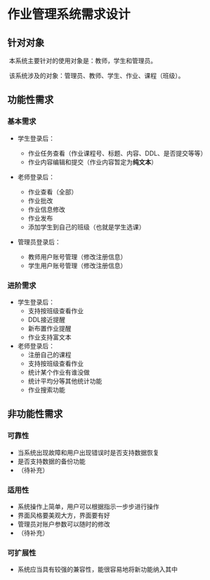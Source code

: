 # 作业管理系统需求设计

## 针对对象

​	本系统主要针对的使用对象是：教师，学生和管理员。

​	该系统涉及的对象：管理员、教师、学生、作业、课程（班级）。

## 功能性需求

### 基本需求

+ 学生登录后：
  + 作业任务查看（作业课程号、标题、内容、DDL、是否提交等等）
  + 作业内容编辑和提交（作业内容暂定为**纯文本**）


+ 老师登录后：
  + 作业查看（全部）
  + 作业批改
  + 作业信息修改
  + 作业发布
  + 添加学生到自己的班级（也就是学生选课）

+ 管理员登录后：
  + 教师用户账号管理（修改注册信息）
  + 学生用户账号管理（修改注册信息）

### 进阶需求

+ 学生登录后：
  + 支持按班级查看作业
  + DDL接近提醒
  + 新布置作业提醒
  + 作业支持富文本
+ 老师登录后：
  + 注册自己的课程
  + 支持按班级查看作业
  + 统计某个作业有谁没做
  + 统计平均分等其他统计功能
  + 作业搜索功能

## 非功能性需求

### 可靠性

+ 当系统出现故障和用户出现错误时是否支持数据恢复
+ 是否支持数据的备份功能
+ （待补充）

### 适用性

+ 系统操作上简单，用户可以根据指示一步步进行操作
+ 界面风格要美观大方，界面要有好
+ 管理员对账户参数可以随时的修改
+ （待补充）

### 可扩展性

+ 系统应当具有较强的兼容性，能很容易地将新功能纳入其中

